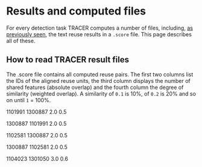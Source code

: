 # Results and computed files

For every detection task TRACER computes a number of files, including, [as previously seen](/configuration/step-5-scoring.md), the text reuse results in a `.score` file. This page describes all of these.

## How to read TRACER result files

The .score file contains all computed reuse pairs. The first two columns list the IDs of the aligned reuse units, the third column displays the number of shared features \(absolute overlap\) and the fourth column the degree of similarity \(weighted overlap\). A similarity of `0.1` is 10%, of `0.2` is 20% and so on until `1` = 100%.



1101991    1300887    2.0    0.5

1300887    1101991    2.0    0.5

1102581    1300887    2.0    0.5

1300887    1102581    2.0    0.5

1104023    1301050    3.0    0.6

